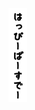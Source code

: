 <!-- DOCTYPE html -->
<html lang="ja">
<head>
  <meta charset="utf=8">
  <title>はっぴーばーすでー</title>
  <meta name="description" content="わたるへの誕生日プレゼント">
  <link rel="stylesheet" href="css/styles2.css">
  <meta name="viewport" content="width=device-width" ,initial-scale=1">
</head>
<body>
  <div class="image">
  <a href="https://genchuru.github.io/wataru.hp/" target="_blank"><img src="無題276.png" height="150px" width="30px"></a>
  </div>
  </body>
